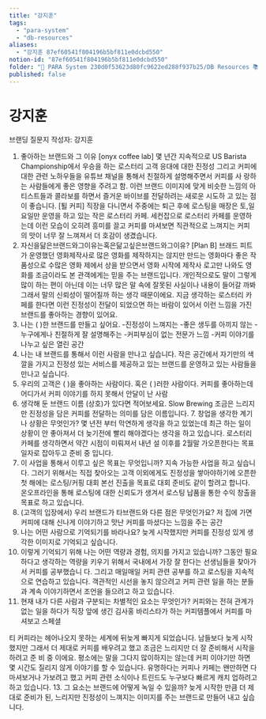 ```yaml
---
title: "강지훈"
tags:
  - "para-system"
  - "db-resources"
aliases:
  - "강지훈 87ef60541f804196b5bf811e0dcbd550"
notion-id: "87ef60541f804196b5bf811e0dcbd550"
folder: "🚀 PARA System 230d0f53623d80fc9622ed288f937b25/DB Resources 📚 230d0f53623d81c88513e5dd43d84c47/음워크숍 538c54d853e2488e83fd3053d148677c/브랜드 질문지 77d9dc05e7274298a5ec2b4fc5b4cc6f"
published: false
---
```


# 강지훈

브랜딩 질문지 작성자: 강지훈

1. 좋아하는 브랜드와 그 이유
   [onyx coffee lab]
   몇 년간 지속적으로 US Barista Championship에서 우승을 하는 로스터리
   고객 응대에 대한 진정성 그리고 커피에 대한 관련 노하우들을 유튜브 채널을 통해서 친절하게 설명해주면서 커피를 사 랑하는 사람들에게 좋은 영향을 주려고 함.
   이런 브랜드 이미지에 맞게 비슷한 느낌의 아티스트들과 콜라보를 하면서 즐거운 바이브를 전달하려는 새로운 시도하 고 있는 점이 좋습니다.
   [퇼 커피]
   직장을 다니면서 주중에는 퇴근 후에 로스팅을 매장은 토,일요일만 운영을 하고 있는 작은 로스터리 카페. 세컨잡으로 로스터리 카페를 운영하는데 이런 모습이 오히려 흥미를 끌고 커피를 마셔보면 직관적으로 느껴지는 커피 의 맛이 너무 잘 느껴져서 더 호감이 생겼습니다.
2. 자신을닮은브랜드와그이유는혹은닮고싶은브랜드와그이유?
   [Plan B]
   브래드 피트가 운영했던 영화제작사로 많은 영화를 제작하지는 않지만 만드는 영화마다 좋은 작품성으로 수많은 영화 제에서 상을 받으면서 영화 시작에 제작사 로고만 나와도 영화를 조금이라도 본 관객에게는 믿을 주는 브랜드입니다.
   개인적으로도 말이 그렇게 많이 하는 편이 아닌데 이는 너무 많은 말 속에 잘못된 사실이나 내용이 들어갈 까봐 그래서 말의 신뢰성이 떨어질까 하는 생각 때문이에요.
   지금 생각하는 로스터리 카페를 한다면 이런 진정성이 전달이 되었으면 하는 바람이 있어서 이런 느낌을 가진 브랜드를 좋아하는 경향이 있어요.
3. 나는 ( )한 브랜드를 만들고 싶어요.
   -진정성이 느껴지는
   -좋은 생두를 아끼지 않는 -누구에게나 친절하게 잘 설명해주는 -커피부심이 없는 전문가 느낌
   -커피 이야기를 나누고 싶은 열린 공간
4. 나는 내 브랜드를 통해서 이런 사람을 만나고 싶습니다.
   작은 공간에서 자기만의 색깔을 가지고 진정성 있는 서비스를 제공하고 있는 브랜드를 운영하고 있는 사람들을 만나고 싶습니다.
5. 우리의 고객은 ( )을 좋아하는 사람이다. 혹은 ( )러한 사람이다. 커피를 좋아하는데 어디가서 커피 이야기를 하지 못해서 안달이 난 사람
6. 생각해 둔 브랜드 이름 (상호)가 있다면 적어보세요. Slow Brewing
   조금은 느리지만 진정성을 담은 커피를 전달하는 의미를 담은 이름입니다. 7. 창업을 생각한 계기나 상황은 무엇인가?
   몇 년전 부터 막연하게 생각을 하고 있었는데 최근 하는 일이 상황이 안 좋아져서 더 늦기전에 빨리 해야겠다는 생각을 하고 있습니다.
   로스터리 카페를 생각하면서 약간 시점이 미뤄져서 내년 설 이후를 2월말 가오픈한다는 목표 일자로 잡아두고 준비 중 입니다.
7. 이 사업을 통해서 이루고 싶은 목표는 무엇입니까?
   지속 가능한 사업을 하고 싶습니다.
   그러기 위해서는 직접 찾아오는 고객 이외에게도 진정성을 쌓아야하기에
   오픈한 첫 해에는 로스팅/커핑 대회 본선 진출을 목표로 대회 준비도 같이 할려고 합니다.
   온오프라인을 통해 로스팅에 대한 신뢰도가 생겨서 로스팅 납품을 통한 수익 창출을 목표로 하고 있습니다.
8. (고객의 입장에서) 우리 브랜드가 타브랜드와 다른 점은 무엇인가요?
   저 집에 가면 커피에 대해 신나게 이야기하고 맛난 커피를 마셨다는 느낌을 주는 공간
9. 나는 어떤 사람으로 기억되기를 바라나요?
   늦게 시작했지만 커피를 진정성 있게 생각한 이미지로 기억되고 싶습니다.
10. 이렇게 기억되기 위해 나는 어떤 역량과 경험, 의지를 가지고 있습니까?
    그동안 필요하다고 생각하는 역량을 키우기 위해서 국내에서 가장 잘 한다는 선생님들을 찾아가서 커피를 공부했습니 다.
    그리고 매일매일 커피 관련 공부를 하고 로스팅을 지속적으로 연습하고 있습니다.
    객관적인 시선을 놓지 않으려고 커피 관련 일을 하는 분들과 계속 이야기하면서 조언을 들으려고 하고 있습니다.
11. 현재 내가 다른 사람과 구분되는 차별적인 요소는 무엇인가?
    커피와는 전혀 관계가 없는 일을 하다가 직장 앞에 생긴 김사홍 바리스타가 하는 커피템플에서 커피를 마셔보고 스페셜

티 커피라는 헤어나오지 못하는 세계에 뒤늦게 빠지게 되었습니다.
남들보다 늦게 시작했지만 그래서 더 제대로 커피를 배우려고 했고 조금은 느리지만 더 잘 준비해서 시작을 하려고 준 비 중 이에요.
평소에는 말을 그다지 많이하지는 않는데 커피 이야기만 하면 몇 시간도 질리지 않게 이야기를 할 수 있습니다. 유명하다는 커피나 카페는 왠만하면 다 마셔보거나 가보려고 했고 커피 관련 소식이나 트린드도 누구보다 빠르게 캐치 업하려고 하고 있습니다.
13\. 그 요소는 브랜드에 어떻게 녹일 수 있을까?
늦게 시작한 만큼 더 제대로 준비가 된, 느리지만 진정성이 느껴지는 이미지를 주는 브랜드로 만들어 내고 싶습니다.
